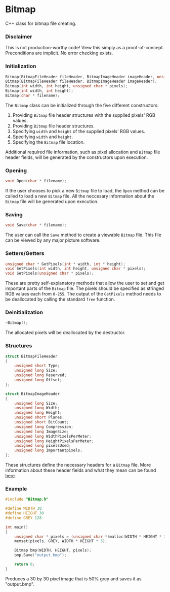 # Bitmap
C++ class for bitmap file creating.

### Disclaimer
This is not production-worthy code! View this simply as a proof-of-concept. Preconditions are implicit. No error checking exists.

### Initialization
```C++
Bitmap(BitmapFileHeader fileHeader, BitmapImageHeader imageHeader, unsigned char * pixels);
Bitmap(BitmapFileHeader fileHeader, BitmapImageHeader imageHeader);
Bitmap(int width, int height, unsigned char * pixels);
Bitmap(int width, int height);
Bitmap(char * filename);
```
The `Bitmap` class can be initialized through the five different constructors:

1. Providing `Bitmap` file header structures with the supplied pixels' RGB values.
2. Providing `Bitmap` file header structures.
3. Specifying `width` and `height` of the supplied pixels' RGB values.
4. Specifying `width` and `height`.
5. Specifying the `Bitmap` file location.

Additional required file information, such as pixel allocation and `Bitmap` file header fields, will be generated by the constructors upon execution.

### Opening
```C++
void Open(char * filename);
```
If the user chooses to pick a new `Bitmap` file to load, the `Open` method can be called to load a new `Bitmap` file. All the neccesary information about the `Bitmap` file will be generated upon execution.

### Saving
```C++
void Save(char * filename);
```
The user can call the `Save` method to create a viewable `Bitmap` file. This file can be viewed by any major picture software.

### Setters/Getters
```C++
unsigned char * GetPixels(int * width, int * height);
void SetPixels(int width, int height, unsigned char * pixels);
void SetPixels(unsigned char * pixels);
```
These are pretty self-explanatory methods that allow the user to set and get important parts of the `Bitmap` file. The pixels should be specified as stringed RGB values each from `0-255`. The output of the `GetPixels` method needs to be deallocated by calling the standard `free` function.

### Deinitialization
```C++
~Bitmap();
```
The allocated pixels will be deallocated by the destructor.

### Structures
```C++
struct BitmapFileHeader
{
	unsigned short Type;
	unsigned long Size;
	unsigned long Reserved;
	unsigned long Offset;
};

struct BitmapImageHeader
{
	unsigned long Size;
	unsigned long Width;
	unsigned long Height;
	unsigned short Planes;
	unsigned short BitCount;
	unsigned long Compression;
	unsigned long ImageSize;
	unsigned long WidthPixelsPerMeter;
	unsigned long HeightPixelsPerMeter;
	unsigned long pixelsUsed;
	unsigned long Importantpixels;
};
```
These structures define the necessary headers for a `Bitmap` file. More information about these header fields and what they mean can be found [here](http://www.dragonwins.com/domains/getteched/bmp/bmpfileformat.htm).

### Example
```C++
#include "Bitmap.h"

#define WIDTH 30
#define HEIGHT 30
#define GREY 128

int main()
{
	unsigned char * pixels = (unsigned char *)malloc(WIDTH * HEIGHT * 3);
	memset(pixels, GREY, WIDTH * HEIGHT * 3);

	Bitmap bmp(WIDTH, HEIGHT, pixels);
	bmp.Save("output.bmp");

	return 0;
}
```
Produces a 30 by 30 pixel image that is 50% grey and saves it as "output.bmp".
